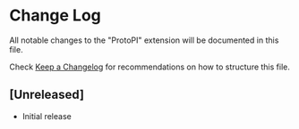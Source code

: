 # Change Log

All notable changes to the "ProtoPI" extension will be documented in this file.

Check [Keep a Changelog](http://keepachangelog.com/) for recommendations on how to structure this file.

## [Unreleased]

- Initial release